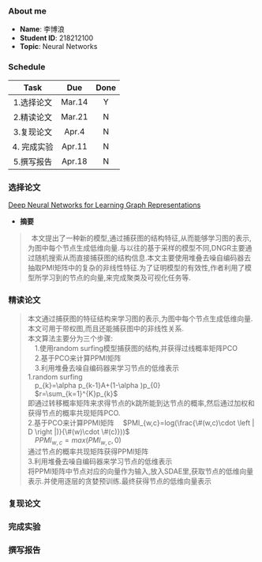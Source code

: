 ### About me
* **Name**: 李博浪
* **Student ID**: 218212100  
* **Topic**: Neural Networks

### Schedule

| Task | Due | Done |
| :--:| :--: | :--: |
| 1.选择论文 | Mar.14 | Y |
| 2.精读论文 | Mar.21 | N
| 3.复现论文 | Apr.4 | N
| 4. 完成实验 | Apr.11 | N
| 5.撰写报告 | Apr.18 | N

### 选择论文
[Deep Neural Networks for Learning Graph Representations](DNGR.pdf)  

* **摘要**
> &ensp;本文提出了一种新的模型,通过捕获图的结构特征,从而能够学习图的表示,为图中每个节点生成低维向量.与以往的基于采样的模型不同,DNGR主要通过随机搜索从而直接捕获图的结构信息.本文主要使用堆叠去噪自编码器去抽取PMI矩阵中的复杂的非线性特征.为了证明模型的有效性,作者利用了模型所学习到的节点的向量,来完成聚类及可视化任务等.
### 精读论文
>本文通过捕获图的特征结构来学习图的表示,为图中每个节点生成低维向量.本文可用于带权图,而且还能捕获图中的非线性关系.  
本文算法主要分为三个步骤:  
&emsp;1.使用random surfing模型捕获图的结构,并获得过线概率矩阵PCO  
&emsp;2.基于PCO来计算PPMI矩阵  
&emsp;3.利用堆叠去噪自编码器来学习节点的低维表示  
1.random surfing  
&emsp;p_{k}=\alpha p_{k-1}A+(1-\alpha )p_{0}  
&emsp;$r=\sum_{k=1}^{K}p_{k}$  
即通过转移概率矩阵来求得节点的k跳所能到达节点的概率,然后通过加权和获得节点的概率共现矩阵PCO.  
2.基于PCO来计算PPMI矩阵 
&emsp;$PMI_{w,c}=log(\frac{\#(w,c)\cdot \left | D \right |)}{\#(w)\cdot \#(c)}))$  
&emsp;$PPMI_{w,c}=max(PMI_{w,c},0)$  
通过节点的概率共现矩阵获得PPMI矩阵  
3.利用堆叠去噪自编码器来学习节点的低维表示  
将PPMI矩阵中节点对应的向量作为输入,放入SDAE里,获取节点的低维向量表示.并使用逐层的贪婪预训练.最终获得节点的低维向量表示


### 复现论文

### 完成实验

### 撰写报告
